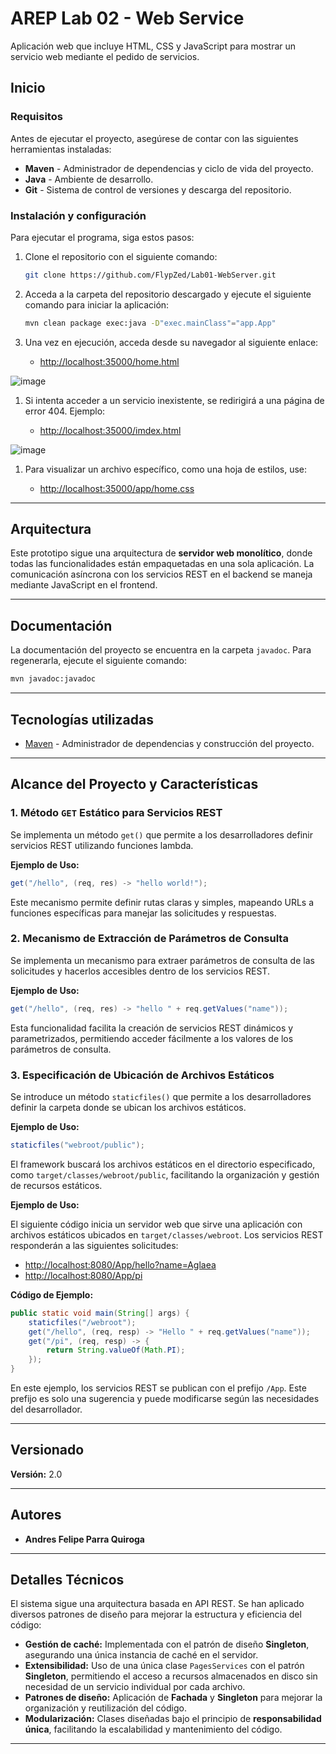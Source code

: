 # AREP Lab 02 - Web Service

Aplicación web que incluye HTML, CSS y JavaScript para mostrar un servicio web mediante el pedido de servicios.

## Inicio

### Requisitos

Antes de ejecutar el proyecto, asegúrese de contar con las siguientes herramientas instaladas:

- **Maven** - Administrador de dependencias y ciclo de vida del proyecto.
- **Java** - Ambiente de desarrollo.
- **Git** - Sistema de control de versiones y descarga del repositorio.

### Instalación y configuración

Para ejecutar el programa, siga estos pasos:

1. Clone el repositorio con el siguiente comando:

   ```sh
   git clone https://github.com/FlypZed/Lab01-WebServer.git
   ```

2. Acceda a la carpeta del repositorio descargado y ejecute el siguiente comando para iniciar la aplicación:

   ```sh
   mvn clean package exec:java -D"exec.mainClass"="app.App"
   ```

3. Una vez en ejecución, acceda desde su navegador al siguiente enlace:

    - [http://localhost:35000/home.html](http://localhost:35000/home.html)

![image](https://github.com/user-attachments/assets/ffccd144-0842-44c0-aec5-5b9a92136101)

1. Si intenta acceder a un servicio inexistente, se redirigirá a una página de error 404. Ejemplo:

    - [http://localhost:35000/imdex.html](http://localhost:35000/imdex.html)

![image](https://github.com/user-attachments/assets/76b5eb3a-64d8-4f47-ace7-f1addc2bb7b7)

1. Para visualizar un archivo específico, como una hoja de estilos, use:

    - [http://localhost:35000/app/home.css](http://localhost:35000/app/home.css)

---

## Arquitectura

Este prototipo sigue una arquitectura de **servidor web monolítico**, donde todas las funcionalidades están empaquetadas en una sola aplicación. La comunicación asíncrona con los servicios REST en el backend se maneja mediante JavaScript en el frontend.

---

## Documentación

La documentación del proyecto se encuentra en la carpeta `javadoc`. Para regenerarla, ejecute el siguiente comando:

```sh
mvn javadoc:javadoc
```

---

## Tecnologías utilizadas

- [Maven](https://maven.apache.org/) - Administrador de dependencias y construcción del proyecto.

---

## Alcance del Proyecto y Características

### 1. Método `GET` Estático para Servicios REST

Se implementa un método `get()` que permite a los desarrolladores definir servicios REST utilizando funciones lambda.

**Ejemplo de Uso:**

```java
get("/hello", (req, res) -> "hello world!");
```

Este mecanismo permite definir rutas claras y simples, mapeando URLs a funciones específicas para manejar las solicitudes y respuestas.

### 2. Mecanismo de Extracción de Parámetros de Consulta

Se implementa un mecanismo para extraer parámetros de consulta de las solicitudes y hacerlos accesibles dentro de los servicios REST.

**Ejemplo de Uso:**

```java
get("/hello", (req, res) -> "hello " + req.getValues("name"));
```

Esta funcionalidad facilita la creación de servicios REST dinámicos y parametrizados, permitiendo acceder fácilmente a los valores de los parámetros de consulta.

### 3. Especificación de Ubicación de Archivos Estáticos

Se introduce un método `staticfiles()` que permite a los desarrolladores definir la carpeta donde se ubican los archivos estáticos.

**Ejemplo de Uso:**

```java
staticfiles("webroot/public");
```

El framework buscará los archivos estáticos en el directorio especificado, como `target/classes/webroot/public`, facilitando la organización y gestión de recursos estáticos.

**Ejemplo de Uso:**

El siguiente código inicia un servidor web que sirve una aplicación con archivos estáticos ubicados en `target/classes/webroot`. Los servicios REST responderán a las siguientes solicitudes:

- [http://localhost:8080/App/hello?name=Aglaea](http://localhost:8080/App/hello?name=Aglaea)
- [http://localhost:8080/App/pi](http://localhost:8080/App/pi)

**Código de Ejemplo:**

```java
public static void main(String[] args) {
    staticfiles("/webroot");
    get("/hello", (req, resp) -> "Hello " + req.getValues("name"));
    get("/pi", (req, resp) -> {
        return String.valueOf(Math.PI);
    });
}
```

En este ejemplo, los servicios REST se publican con el prefijo `/App`. Este prefijo es solo una sugerencia y puede modificarse según las necesidades del desarrollador.

---

## Versionado

**Versión:** 2.0

---

## Autores

- **Andres Felipe Parra Quiroga**

---

## Detalles Técnicos

El sistema sigue una arquitectura basada en API REST. Se han aplicado diversos patrones de diseño para mejorar la estructura y eficiencia del código:

- **Gestión de caché:** Implementada con el patrón de diseño **Singleton**, asegurando una única instancia de caché en el servidor.
- **Extensibilidad:** Uso de una única clase `PagesServices` con el patrón **Singleton**, permitiendo el acceso a recursos almacenados en disco sin necesidad de un servicio individual por cada archivo.
- **Patrones de diseño:** Aplicación de **Fachada** y **Singleton** para mejorar la organización y reutilización del código.
- **Modularización:** Clases diseñadas bajo el principio de **responsabilidad única**, facilitando la escalabilidad y mantenimiento del código.

---

